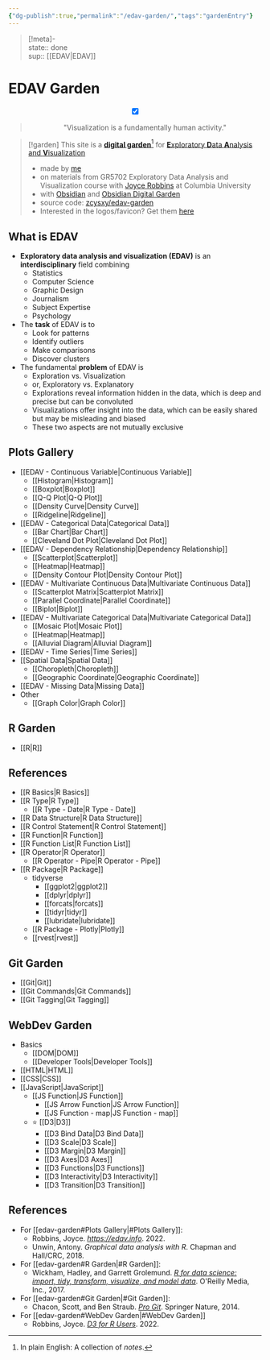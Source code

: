 ```yaml
---
{"dg-publish":true,"permalink":"/edav-garden/","tags":"gardenEntry"}
---
```


> [!meta]-  
state:: done  
sup:: [[EDAV\|EDAV]]  

# EDAV Garden

<center>
<input type="checkbox" id="logo" checked>
<label for="logo">
    <div class="logo-wrapper">
        <div class="logo"></div>
    </div>
</label>
<blockquote> "Visualization is a fundamentally human activity."
</blockquote>
</center>

> [!garden] This site is a [**digital garden**](https://github.com/MaggieAppleton/digital-gardeners)[^1] for [**E**xploratory **D**ata **A**nalysis and **V**isualization](https://edav.info)
> - made by [me](https://github.com/zcysxy)
> - on materials from GR5702 Exploratory Data Analysis and Visualization course with [Joyce Robbins](https://github.com/jtr13) at Columbia University
> - with [Obsidian](https://obsidian.md) and [Obsidian Digital Garden](https://github.com/oleeskild/obsidian-digital-garden/tree/2.17.0)
> - source code: [zcysxy/edav-garden](https://github.com/zcysxy/edav-garden)
> - Interested in the logos/favicon? Get them [here](https://www.figma.com/community/file/1174213011958814978)

[^1]: In plain English: A collection of *notes*.

## What is EDAV

- **Exploratory data analysis and visualization (EDAV)** is an **interdisciplinary** field combining
    - Statistics
    - Computer Science
    - Graphic Design
    - Journalism
    - Subject Expertise
    - Psychology
- The **task** of EDAV is to
    - Look for patterns
    - Identify outliers
    - Make comparisons
    - Discover clusters
- The fundamental **problem** of EDAV is
    - Exploration vs. Visualization
    - or, Exploratory vs. Explanatory
    - Explorations reveal information hidden in the data, which is deep and precise but can be convoluted
    - Visualizations offer insight into the data, which can be easily shared but may be misleading and biased
    - These two aspects are not mutually exclusive

## Plots Gallery

- [[EDAV - Continuous Variable\|Continuous Variable]]
    - [[Histogram\|Histogram]]
    - [[Boxplot\|Boxplot]]
    - [[Q-Q Plot\|Q-Q Plot]]
    - [[Density Curve\|Density Curve]]
    - [[Ridgeline\|Ridgeline]]
- [[EDAV - Categorical Data\|Categorical Data]]
    - [[Bar Chart\|Bar Chart]]
    - [[Cleveland Dot Plot\|Cleveland Dot Plot]]
- [[EDAV - Dependency Relationship\|Dependency Relationship]]
    - [[Scatterplot\|Scatterplot]]
    - [[Heatmap\|Heatmap]]
    - [[Density Contour Plot\|Density Contour Plot]]
- [[EDAV - Multivariate Continuous Data\|Multivariate Continuous Data]]
    - [[Scatterplot Matrix\|Scatterplot Matrix]]
    - [[Parallel Coordinate\|Parallel Coordinate]]
    - [[Biplot\|Biplot]]
- [[EDAV - Multivariate Categorical Data\|Multivariate Categorical Data]]
    - [[Mosaic Plot\|Mosaic Plot]]
    - [[Heatmap\|Heatmap]]
    - [[Alluvial Diagram\|Alluvial Diagram]]
- [[EDAV - Time Series\|Time Series]]
- [[Spatial Data\|Spatial Data]]
    - [[Choropleth\|Choropleth]]
    - [[Geographic Coordinate\|Geographic Coordinate]]
- [[EDAV - Missing Data\|Missing Data]]
- Other
    - [[Graph Color\|Graph Color]]

## R Garden

- [[R\|R]]

<div class="transclusion internal-embed is-loaded"><div class="markdown-embed">



## References

- [[R Basics\|R Basics]]
- [[R Type\|R Type]]
    - [[R Type - Date\|R Type - Date]]
- [[R Data Structure\|R Data Structure]]
- [[R Control Statement\|R Control Statement]]
- [[R Function\|R Function]]
- [[R Function List\|R Function List]]
- [[R Operator\|R Operator]]
    - [[R Operator - Pipe\|R Operator - Pipe]]
- [[R Package\|R Package]]
    - tidyverse
        - [[ggplot2\|ggplot2]]
        - [[dplyr\|dplyr]]
        - [[forcats\|forcats]]
        - [[tidyr\|tidyr]]
        - [[lubridate\|lubridate]]
    - [[R Package - Plotly\|Plotly]]
    - [[rvest\|rvest]]


</div></div>


## Git Garden

- [[Git\|Git]]
- [[Git Commands\|Git Commands]]
- [[Git Tagging\|Git Tagging]]

## WebDev Garden

- Basics
    - [[DOM\|DOM]]
    - [[Developer Tools\|Developer Tools]]
- [[HTML\|HTML]]
- [[CSS\|CSS]]
- [[JavaScript\|JavaScript]]
    - [[JS Function\|JS Function]]
        - [[JS Arrow Function\|JS Arrow Function]]
        - [[JS Function - map\|JS Function - map]]
    - ⭐️ [[D3\|D3]]
        - [[D3 Bind Data\|D3 Bind Data]]
        - [[D3 Scale\|D3 Scale]]
        - [[D3 Margin\|D3 Margin]]
        - [[D3 Axes\|D3 Axes]]
        - [[D3 Functions\|D3 Functions]]
        - [[D3 Interactivity\|D3 Interactivity]]
        - [[D3 Transition\|D3 Transition]]

## References

- For [[edav-garden#Plots Gallery\|#Plots Gallery]]:
    - Robbins, Joyce. *<https://edav.info>*. 2022.
    - Unwin, Antony. *Graphical data analysis with R*. Chapman and Hall/CRC, 2018.
- For [[edav-garden#R Garden\|#R Garden]]:
    - Wickham, Hadley, and Garrett Grolemund. *[R for data science: import, tidy, transform, visualize, and model data](https://r4ds.had.co.nz)*. O'Reilly Media, Inc., 2017.
- For [[edav-garden#Git Garden\|#Git Garden]]:
    - Chacon, Scott, and Ben Straub. *[Pro Git](https://git-scm.com/book/en/v2)*. Springer Nature, 2014.
- For [[edav-garden#WebDev Garden\|#WebDev Garden]]
    - Robbins, Joyce. *[D3 for R Users](https://jtr13.github.io/d3book/)*. 2022.
